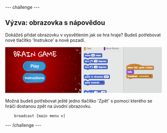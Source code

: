 \--- challenge \---

## Výzva: obrazovka s nápovědou

Dokážeš přidat obrazovku v vysvětlením jak se hra hraje? Budeš potřebovat nové tlačítko 'Instrukce' a nové pozadí.

![screenshot](images/brain-instructions.png)

Možná budeš potřebovat ještě jedno tlačítko 'Zpět' s pomocí kterého se hráči dostanou zpět na úvodní obrazovku.

```blocks
    broadcast [main menu v]
```

\--- /challenge \---
